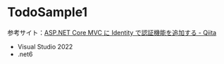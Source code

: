 # TodoSample1

参考サイト：[ASP.NET Core MVC に Identity で認証機能を追加する - Qiita](https://qiita.com/Saza-ku/items/29de730776608de5d908?utm_source=pocket_saves)

- Visual Studio 2022
- .net6
